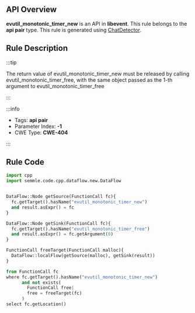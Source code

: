 ---
---


## API Overview
**evutil_monotonic_timer_new** is an API in **libevent**. This rule belongs to the **api pair** type. This rule is generated using [ChatDetector](../../tools/ChatDetector).
## Rule Description

:::tip

The return value of evutil_monotonic_timer_new must be released by calling evutil_monotonic_timer_free, with the same object passed as the 1-th argument to evutil_monotonic_timer_free

:::

:::info

- Tags: **api pair**
- Parameter Index: **-1**
- CWE Type: **CWE-404**

:::

## Rule Code
```python
import cpp
import semmle.code.cpp.dataflow.new.DataFlow


DataFlow::Node getSource(FunctionCall fc){
  fc.getTarget().hasName("evutil_monotonic_timer_new")
  and result.asExpr() = fc
}

DataFlow::Node getSink(FunctionCall fc){
  fc.getTarget().hasName("evutil_monotonic_timer_free")
  and result.asExpr() = fc.getArgument(0)
}

FunctionCall freeTarget(FunctionCall malloc){
  DataFlow::localFlow(getSource(malloc), getSink(result))
}

from FunctionCall fc
where fc.getTarget().hasName("evutil_monotonic_timer_new")
      and not exists(
        FunctionCall free| 
        free = freeTarget(fc)
      )
select fc.getLocation()

```